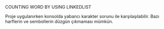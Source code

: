 
 COUNTING WORD BY USING LINKEDLIST

Proje uygulanırken konsolda yabancı karakter sorunu ile karşılaşılabilir.
Bazı harflerin ve sembollerin düzgün çıkmaması mümkün.